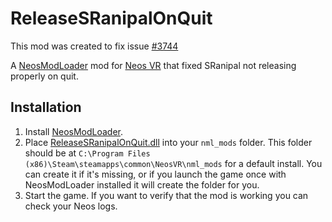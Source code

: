 # ReleaseSRanipalOnQuit

This mod was created to fix issue [#3744](https://github.com/Neos-Metaverse/NeosPublic/issues/3744)

A [NeosModLoader](https://github.com/zkxs/NeosModLoader) mod for [Neos VR](https://neos.com/) that fixed SRanipal not releasing properly on quit.

## Installation
1. Install [NeosModLoader](https://github.com/zkxs/NeosModLoader).
2. Place [ReleaseSRanipalOnQuit.dll](https://github.com/hantabaru1014/ReleaseSRanipalOnQuit/releases/latest/download/ReleaseSRanipalOnQuit.dll) into your `nml_mods` folder. This folder should be at `C:\Program Files (x86)\Steam\steamapps\common\NeosVR\nml_mods` for a default install. You can create it if it's missing, or if you launch the game once with NeosModLoader installed it will create the folder for you.
3. Start the game. If you want to verify that the mod is working you can check your Neos logs.
